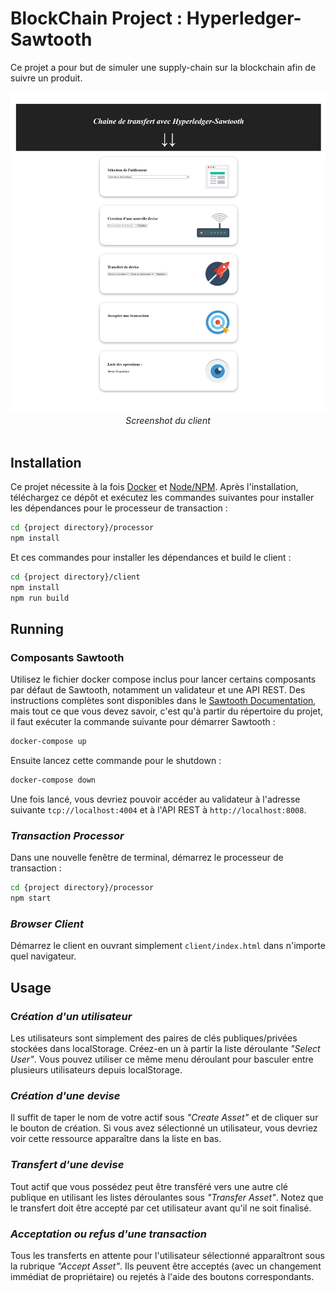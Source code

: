 # BlockChain Project : Hyperledger-Sawtooth

Ce projet a pour but de simuler une supply-chain sur la blockchain afin de suivre un produit.

<img src="./assets/client_screenshot.jpg"/>
<div style="text-align:center"><em>Screenshot du client</em></div>
 <br>

## Installation

Ce projet nécessite à la fois [Docker](https://www.docker.com/) et
[Node/NPM](https://nodejs.org/). Après l'installation, téléchargez ce dépôt et exécutez les commandes suivantes pour installer les dépendances pour le processeur de transaction :

```bash
cd {project directory}/processor
npm install
```

Et ces commandes pour installer les dépendances et build le client :

```bash
cd {project directory}/client
npm install
npm run build
```

## Running

### **Composants Sawtooth**

Utilisez le fichier docker compose inclus pour lancer certains composants par défaut de Sawtooth, notamment un validateur et une API REST. Des instructions complètes sont disponibles dans le
[Sawtooth Documentation](https://sawtooth.hyperledger.org/docs/core/releases/0.8/app_developers_guide/docker.html),
mais tout ce que vous devez savoir, c'est qu'à partir du répertoire du projet, il faut exécuter la commande suivante pour démarrer Sawtooth :

```bash
docker-compose up
```

Ensuite lancez cette commande pour le shutdown :

```bash
docker-compose down
```

Une fois lancé, vous devriez pouvoir accéder au validateur à l'adresse suivante
`tcp://localhost:4004` et à l'API REST à `http://localhost:8008`.

### _Transaction Processor_

Dans une nouvelle fenêtre de terminal, démarrez le processeur de transaction :

```bash
cd {project directory}/processor
npm start
```

### _Browser Client_

Démarrez le client en ouvrant simplement `client/index.html` dans n'importe quel navigateur.

## Usage

### C*réation d'un utilisateur*

Les utilisateurs sont simplement des paires de clés publiques/privées stockées dans localStorage. Créez-en un à partir la liste déroulante _"Select User"_. Vous pouvez utiliser ce même menu déroulant pour basculer entre plusieurs utilisateurs depuis localStorage.

### _Création d'une devise_

Il suffit de taper le nom de votre actif sous _"Create Asset"_ et de cliquer sur le bouton de création. Si vous avez sélectionné un utilisateur, vous devriez voir cette ressource apparaître dans la liste en bas.

### _Transfert d'une devise_

Tout actif que vous possédez peut être transféré vers une autre clé publique en utilisant les listes déroulantes sous _"Transfer Asset"_. Notez que le transfert doit être accepté par cet utilisateur avant qu'il ne soit finalisé.

### _Acceptation ou refus d'une transaction_

Tous les transferts en attente pour l'utilisateur sélectionné apparaîtront sous la rubrique _"Accept Asset"_.
Ils peuvent être acceptés (avec un changement immédiat de propriétaire) ou rejetés à l'aide des boutons correspondants.
